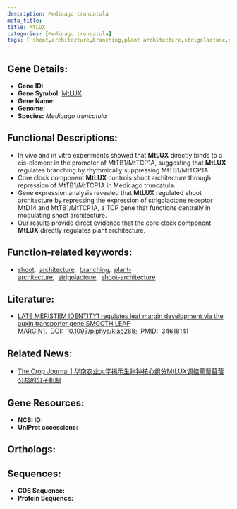 ```yaml
---
description: Medicago truncatula
meta_title:
title: MtLUX
categories: [Medicago truncatula]
tags: [ shoot,architecture,branching,plant architecture,strigolactone,shoot architecture ]
---
```


## Gene Details:
- **Gene ID:**	[]()
- **Gene Symbol:** <u> MtLUX </u>
- **Gene Name:** 
- **Genome:** []()
- **Species:** *Medicago truncatula*

## Functional Descriptions:
   - In vivo and in vitro experiments showed that **MtLUX** directly binds to a cis-element in the promoter of MtTB1/MtTCP1A, suggesting that **MtLUX** regulates branching by rhythmically suppressing MtTB1/MtTCP1A.
   - Core clock component **MtLUX** controls shoot architecture through repression of MtTB1/MtTCP1A in Medicago truncatula.
   - Gene expression analysis revealed that **MtLUX** regulated shoot architecture by repressing the expression of strigolactone receptor MtD14 and MtTB1/MtTCP1A, a TCP gene that functions centrally in modulating shoot architecture.
   - Our results provide direct evidence that the core clock component **MtLUX** directly regulates plant architecture.

## Function-related keywords:
   - [shoot](/tags/shoot/),&nbsp;&nbsp;[architecture](/tags/architecture/),&nbsp;&nbsp;[branching](/tags/branching/),&nbsp;&nbsp;[plant-architecture](/tags/plant-architecture/),&nbsp;&nbsp;[strigolactone](/tags/strigolactone/),&nbsp;&nbsp;[shoot-architecture](/tags/shoot-architecture/)

## Literature:
   - [LATE MERISTEM IDENTITY1 regulates leaf margin development via the auxin transporter gene SMOOTH LEAF MARGIN1.]( https://www.sciencedirect.com/science/article/pii/S2214514122002513#s0010)&nbsp;&nbsp;DOI:&nbsp;&nbsp;[10.1093/plphys/kiab268](https://www.sciencedirect.com/science/article/pii/S2214514122002513#s0010);&nbsp;&nbsp;PMID:&nbsp;&nbsp;[34618141](https://pubmed.ncbi.nlm.nih.gov/34618141/)

## Related News:
   - [The Crop Journal | 华南农业大学揭示生物钟核心组分MtLUX调控蒺藜苜蓿分枝的分子机制](https://mp.weixin.qq.com/s?__biz=Mzg3MDEwNDEyMg==&mid=2247542368&idx=6&sn=230302157dd8b80db6424a37ecfabe8d&chksm=ce908b35f9e7022393ea159a86f73bccbff70bacc182b23d007f0aa6d55ede3a2b4ddd34c233&scene=27#wechat_redirect)

## Gene Resources:
- **NCBI ID:**  [](https://www.ncbi.nlm.nih.gov/gene/?term=)
- **UniProt accessions:** [](https://www.uniprot.org/uniprotkb//entry)

## Orthologs:

## Sequences:
- **CDS Sequence:**
- **Protein Sequence:**
